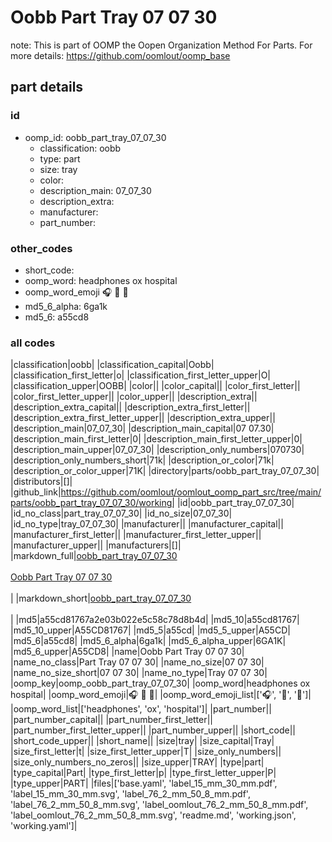 # Oobb Part Tray 07 07 30  

note: This is part of OOMP the Oopen Organization Method For Parts. For more details: https://github.com/oomlout/oomp_base

##  part details





### id
* oomp_id: oobb_part_tray_07_07_30
  * classification: oobb
  * type: part
  * size: tray
  * color: 
  * description_main: 07_07_30
  * description_extra: 
  * manufacturer: 
  * part_number: 

### other_codes
* short_code: 
* oomp_word: headphones ox hospital
* oomp_word_emoji :headphones: :ox: :hospital:
* md5_6_alpha: 6ga1k
* md5_6: a55cd8

### all codes 
|classification|oobb|
|classification_capital|Oobb|
|classification_first_letter|o|
|classification_first_letter_upper|O|
|classification_upper|OOBB|
|color||
|color_capital||
|color_first_letter||
|color_first_letter_upper||
|color_upper||
|description_extra||
|description_extra_capital||
|description_extra_first_letter||
|description_extra_first_letter_upper||
|description_extra_upper||
|description_main|07_07_30|
|description_main_capital|07 07.30|
|description_main_first_letter|0|
|description_main_first_letter_upper|0|
|description_main_upper|07_07_30|
|description_only_numbers|070730|
|description_only_numbers_short|71k|
|description_or_color|71k|
|description_or_color_upper|71K|
|directory|parts/oobb_part_tray_07_07_30|
|distributors|[]|
|github_link|https://github.com/oomlout/oomlout_oomp_part_src/tree/main/parts/oobb_part_tray_07_07_30/working|
|id|oobb_part_tray_07_07_30|
|id_no_class|part_tray_07_07_30|
|id_no_size|07_07_30|
|id_no_type|tray_07_07_30|
|manufacturer||
|manufacturer_capital||
|manufacturer_first_letter||
|manufacturer_first_letter_upper||
|manufacturer_upper||
|manufacturers|[]|
|markdown_full|[oobb_part_tray_07_07_30](https://github.com/oomlout/oomlout_oomp_part_src/tree/main/parts/oobb_part_tray_07_07_30/working)<br>[](https://github.com/oomlout/oomlout_oomp_part_src/tree/main/parts/oobb_part_tray_07_07_30/working)<br>[Oobb Part Tray 07 07 30](https://github.com/oomlout/oomlout_oomp_part_src/tree/main/parts/oobb_part_tray_07_07_30/working)<br><br>|
|markdown_short|[oobb_part_tray_07_07_30](https://github.com/oomlout/oomlout_oomp_part_src/tree/main/parts/oobb_part_tray_07_07_30/working)<br><br>|
|md5|a55cd81767a2e03b022e5c58c78d8b4d|
|md5_10|a55cd81767|
|md5_10_upper|A55CD81767|
|md5_5|a55cd|
|md5_5_upper|A55CD|
|md5_6|a55cd8|
|md5_6_alpha|6ga1k|
|md5_6_alpha_upper|6GA1K|
|md5_6_upper|A55CD8|
|name|Oobb Part Tray 07 07 30|
|name_no_class|Part Tray 07 07 30|
|name_no_size|07 07 30|
|name_no_size_short|07 07 30|
|name_no_type|Tray 07 07 30|
|oomp_key|oomp_oobb_part_tray_07_07_30|
|oomp_word|headphones ox hospital|
|oomp_word_emoji|:headphones: :ox: :hospital:|
|oomp_word_emoji_list|[':headphones:', ':ox:', ':hospital:']|
|oomp_word_list|['headphones', 'ox', 'hospital']|
|part_number||
|part_number_capital||
|part_number_first_letter||
|part_number_first_letter_upper||
|part_number_upper||
|short_code||
|short_code_upper||
|short_name||
|size|tray|
|size_capital|Tray|
|size_first_letter|t|
|size_first_letter_upper|T|
|size_only_numbers||
|size_only_numbers_no_zeros||
|size_upper|TRAY|
|type|part|
|type_capital|Part|
|type_first_letter|p|
|type_first_letter_upper|P|
|type_upper|PART|
|files|['base.yaml', 'label_15_mm_30_mm.pdf', 'label_15_mm_30_mm.svg', 'label_76_2_mm_50_8_mm.pdf', 'label_76_2_mm_50_8_mm.svg', 'label_oomlout_76_2_mm_50_8_mm.pdf', 'label_oomlout_76_2_mm_50_8_mm.svg', 'readme.md', 'working.json', 'working.yaml']|
